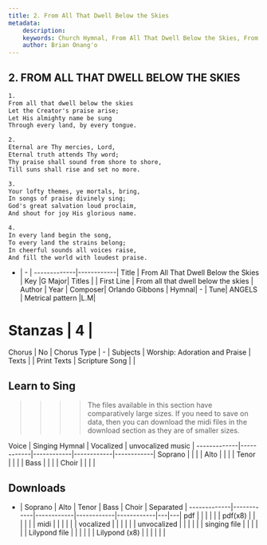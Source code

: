 ```yaml
---
title: 2. From All That Dwell Below the Skies
metadata:
    description: 
    keywords: Church Hymnal, From All That Dwell Below the Skies, From all that dwell below the skies, 
    author: Brian Onang'o
---
```



## 2. FROM ALL THAT DWELL BELOW THE SKIES

```txt
1.
From all that dwell below the skies 
Let the Creator's praise arise; 
Let His almighty name be sung 
Through every land, by every tongue.

2.
Eternal are Thy mercies, Lord, 
Eternal truth attends Thy word; 
Thy praise shall sound from shore to shore, 
Till suns shall rise and set no more. 

3.
Your lofty themes, ye mortals, bring, 
In songs of praise divinely sing; 
God's great salvation loud proclaim, 
And shout for joy His glorious name.

4.
In every land begin the song, 
To every land the strains belong; 
In cheerful sounds all voices raise, 
And fill the world with loudest praise.
```

- |   -  |
-------------|------------|
Title | From All That Dwell Below the Skies |
Key |G Major|
Titles |  |
First Line | From all that dwell below the skies |
Author |
Year |
Composer| Orlando Gibbons |
Hymnal|  - |
Tune| ANGELS |
Metrical pattern |L.M|
# Stanzas | 4 |
Chorus | No |
Chorus Type | - |
Subjects | Worship: Adoration and Praise |
Texts |  |
Print Texts |
Scripture Song |  |
  
## Learn to Sing

>>>> The files available in this section have comparatively large sizes. If you need to save on data, then you can download the midi files in the download section as they are of smaller sizes.

Voice |  Singing Hymnal | Vocalized | unvocalized music |
-------------|------------|------------|------------|------------|
Soprano | | | |
Alto | | | |
Tenor | | | |
Bass | | | |
Choir | | | |

## Downloads

 - |  Soprano | Alto | Tenor | Bass | Choir | Separated |
-------------|------------|------------|------------|------------|---|---|
pdf | | | | | |
pdf(x8) | | | | | |
midi | | | | | |
vocalized | | | | | |
unvocalized | | | | | |
singing file | | | | | |
Lilypond file | | | | | |
Lilypond (x8) | | | | | |
  
